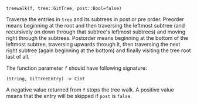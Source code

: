 ```
treewalk(f, tree::GitTree, post::Bool=false)
```

Traverse the entries in `tree` and its subtrees in post or pre order. Preorder means beginning at the root and then traversing the leftmost subtree (and recursively on down through that subtree's leftmost subtrees) and moving right through the subtrees. Postorder means beginning at the bottom of the leftmost subtree, traversing upwards through it, then traversing the next right subtree (again beginning at the bottom) and finally visiting the tree root last of all.

The function parameter `f` should have following signature:

```
(String, GitTreeEntry) -> Cint
```

A negative value returned from `f` stops the tree walk. A positive value means that the entry will be skipped if `post` is `false`.
